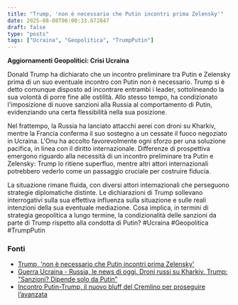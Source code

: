 ```yaml
---
title: "Trump, 'non è necessario che Putin incontri prima Zelensky'"
date: 2025-08-08T06:00:33.672847
draft: false
type: "posts"
tags: ["Ucraina", "Geopolitica", "TrumpPutin"]
---
```


**Aggiornamenti Geopolitici: Crisi Ucraina**

Donald Trump ha dichiarato che un incontro preliminare tra Putin e Zelensky prima di un suo eventuale incontro con Putin non è necessario.  Trump si è detto comunque disposto ad incontrare entrambi i leader, sottolineando la sua volontà di porre fine alle ostilità.  Allo stesso tempo, ha condizionato l'imposizione di nuove sanzioni alla Russia al comportamento di Putin, evidenziando una certa flessibilità nella sua posizione.

Nel frattempo, la Russia ha lanciato attacchi aerei con droni su Kharkiv, mentre la Francia conferma il suo sostegno a un cessate il fuoco negoziato in Ucraina.  L'Onu ha accolto favorevolmente ogni sforzo per una soluzione pacifica, in linea con il diritto internazionale.  Differenze di prospettiva emergono riguardo alla necessità di un incontro preliminare tra Putin e Zelensky: Trump lo ritiene superfluo, mentre altri attori internazionali potrebbero vederlo come un passaggio cruciale per costruire fiducia.

La situazione rimane fluida, con diversi attori internazionali che perseguono strategie diplomatiche distinte.  Le dichiarazioni di Trump sollevano interrogativi sulla sua effettiva influenza sulla situazione e sulle reali intenzioni della sua eventuale mediazione.  Cosa implica, in termini di strategia geopolitica a lungo termine, la condizionalità delle sanzioni da parte di Trump rispetto alla condotta di Putin? #Ucraina #Geopolitica #TrumpPutin


### Fonti
- [Trump, 'non è necessario che Putin incontri prima Zelensky'](https://www.ansa.it/sito/notizie/topnews/2025/08/07/trump-non-e-necessario-che-putin-incontri-prima-zelensky_ca7f75b7-5122-49ce-9bda-2fcb35bf1132.html)
- [Guerra Ucraina - Russia, le news di oggi. Droni russi su Kharkiv. Trump: “Sanzioni? Dipende solo da Putin”](https://www.repubblica.it/esteri/2025/08/08/diretta/guerra_ucraina_russia_news_oggi-424778463/)
- [Incontro Putin-Trump, il nuovo bluff del Cremlino per proseguire l’avanzata](https://www.repubblica.it/esteri/2025/08/08/news/putin_vertice_trump_guerra_ucraina-424778241/)
